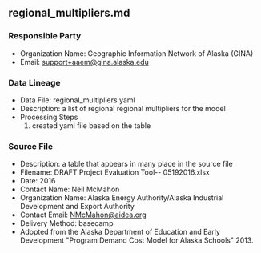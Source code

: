 ## regional_multipliers.md

### Responsible Party
  * Organization Name: Geographic Information Network of Alaska (GINA)
  * Email: support+aaem@gina.alaska.edu

### Data Lineage
  * Data File: regional_multipliers.yaml
  * Description: a list of regional regional multipliers for the model
  * Processing Steps
    1. created yaml file based on the table

### Source File
  * Description: a table that appears in many place in the source file
  * Filename: DRAFT Project Evaluation Tool-- 05192016.xlsx
  * Date: 2016
  * Contact Name: Neil McMahon
  * Organization Name: Alaska Energy Authority/Alaska Industrial Development and Export Authority
  * Contact Email: NMcMahon@aidea.org
  * Delivery Method: basecamp
  * Adopted from the Alaska Department of Education and Early Development "Program Demand Cost Model for Alaska Schools" 2013. 
